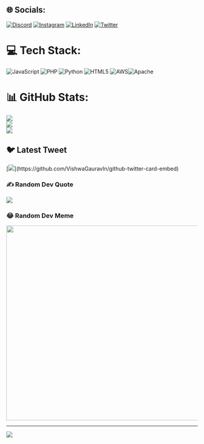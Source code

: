 
## 🌐 Socials:
[![Discord](https://img.shields.io/badge/Discord-%237289DA.svg?logo=discord&logoColor=white)](https://discord.gg/q2accFPsTS) [![Instagram](https://img.shields.io/badge/Instagram-%23E4405F.svg?logo=Instagram&logoColor=white)](https://instagram.com/arthurayad_) [![LinkedIn](https://img.shields.io/badge/LinkedIn-%230077B5.svg?logo=linkedin&logoColor=white)](https://linkedin.com/in/arthurayad)  [![Twitter](https://img.shields.io/badge/Twitter-%231DA1F2.svg?logo=Twitter&logoColor=white)](https://twitter.com/arthurayad_) 

# 💻 Tech Stack:
![JavaScript](https://img.shields.io/badge/javascript-%23323330.svg?style=for-the-badge&logo=javascript&logoColor=%23F7DF1E) ![PHP](https://img.shields.io/badge/php-%23777BB4.svg?style=for-the-badge&logo=php&logoColor=white) ![Python](https://img.shields.io/badge/python-3670A0?style=for-the-badge&logo=python&logoColor=ffdd54) ![HTML5](https://img.shields.io/badge/html5-%23E34F26.svg?style=for-the-badge&logo=html5&logoColor=white) ![AWS](https://img.shields.io/badge/AWS-%23FF9900.svg?style=for-the-badge&logo=amazon-aws&logoColor=white)![Apache](https://img.shields.io/badge/apache-%23D42029.svg?style=for-the-badge&logo=apache&logoColor=white) 
# 📊 GitHub Stats:
![](https://github-readme-stats.vercel.app/api?username=santooslc&theme=dark&hide_border=false&include_all_commits=false&count_private=true)<br/>
![](https://github-readme-streak-stats.herokuapp.com/?user=santooslc&theme=dark&hide_border=false)<br/>
![](https://github-readme-stats.vercel.app/api/top-langs/?username=santooslc&theme=dark&hide_border=false&include_all_commits=false&count_private=true&layout=compact)

## 🐦 Latest Tweet
[![](https://gtce.itsvg.in/api?username=santooslc_)](https://github.com/VishwaGauravIn/github-twitter-card-embed)

### ✍️ Random Dev Quote
![](https://quotes-github-readme.vercel.app/api?type=horizontal&theme=radical)

### 😂 Random Dev Meme
<img src="https://random-memer.herokuapp.com/" width="512px"/>

---
[![](https://visitcount.itsvg.in/api?id=santooslc&icon=0&color=0)](https://visitcount.itsvg.in)
